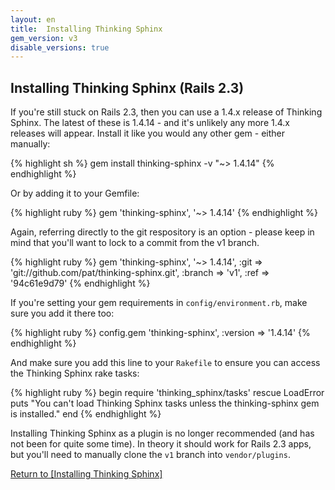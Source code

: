 ```yaml
---
layout: en
title:  Installing Thinking Sphinx
gem_version: v3
disable_versions: true
---
```


## Installing Thinking Sphinx (Rails 2.3)

If you're still stuck on Rails 2.3, then you can use a 1.4.x release of Thinking Sphinx. The latest of these is 1.4.14 - and it's unlikely any more 1.4.x releases will appear. Install it like you would any other gem - either manually:

{% highlight sh %}
gem install thinking-sphinx -v "~> 1.4.14"
{% endhighlight %}

Or by adding it to your Gemfile:

{% highlight ruby %}
gem 'thinking-sphinx', '~> 1.4.14'
{% endhighlight %}

Again, referring directly to the git respository is an option - please keep in mind that you'll want to lock to a commit from the v1 branch.

{% highlight ruby %}
gem 'thinking-sphinx', '~> 1.4.14',
  :git    => 'git://github.com/pat/thinking-sphinx.git',
  :branch => 'v1',
  :ref    => '94c61e9d79'
{% endhighlight %}

If you're setting your gem requirements in `config/environment.rb`, make sure you add it there too:

{% highlight ruby %}
config.gem 'thinking-sphinx', :version => '1.4.14'
{% endhighlight %}

And make sure you add this line to your `Rakefile` to ensure you can access the Thinking Sphinx rake tasks:

{% highlight ruby %}
begin
  require 'thinking_sphinx/tasks'
rescue LoadError
  puts "You can't load Thinking Sphinx tasks unless the thinking-sphinx gem is installed."
end
{% endhighlight %}

Installing Thinking Sphinx as a plugin is no longer recommended (and has not been for quite some time). In theory it should work for Rails 2.3 apps, but you'll need to manually clone the `v1` branch into `vendor/plugins`.

[Return to [Installing Thinking Sphinx]](/thinking-sphinx/installing_thinking_sphinx.html)
